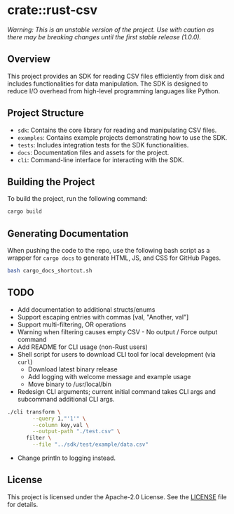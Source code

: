 # crate::rust-csv
*Warning: This is an unstable version of the project. Use with caution as there may be breaking changes until the first stable release (1.0.0).*

## Overview
This project provides an SDK for reading CSV files efficiently from disk and includes functionalities for data manipulation. The SDK is designed to reduce I/O overhead from high-level programming languages like Python.

## Project Structure
- `sdk`: Contains the core library for reading and manipulating CSV files.
- `examples`: Contains example projects demonstrating how to use the SDK.
- `tests`: Includes integration tests for the SDK functionalities.
- `docs`: Documentation files and assets for the project.
- `cli`: Command-line interface for interacting with the SDK.

## Building the Project
To build the project, run the following command:
```sh
cargo build
```

## Generating Documentation
When pushing the code to the repo, use the following bash script as a wrapper for `cargo docs` to generate HTML, JS, and CSS for GitHub Pages.

```bash
bash cargo_docs_shortcut.sh
```

## TODO
- Add documentation to additional structs/enums
- Support escaping entries with commas [val, "Another, val"]
- Support multi-filtering, OR operations
- Warning when filtering causes empty CSV - No output / Force output command
- Add README for CLI usage (non-Rust users)
- Shell script for users to download CLI tool for local development (via `curl`)
  - Download latest binary release
  - Add logging with welcome message and example usage
  - Move binary to /usr/local/bin
- Redesign CLI arguments; current initial command takes CLI args and subcommand additional CLI args.
```bash
./cli transform \
        --query 1,"'1'" \
        --column key,val \
        --output-path "./test.csv" \
      filter \
        --file "../sdk/test/example/data.csv"
```
- Change println to logging instead.

## License
This project is licensed under the Apache-2.0 License. See the [LICENSE](LICENSE) file for details.
